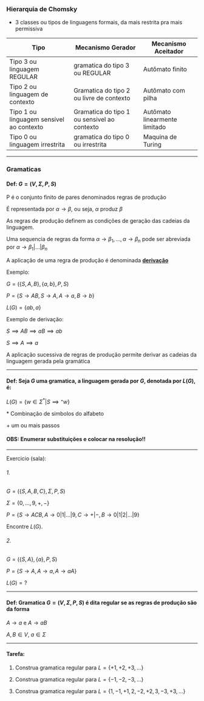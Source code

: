 ### Hierarquia de Chomsky
- 3 classes ou tipos de linguagens formais, da mais restrita pra mais permissiva

| Tipo    | Mecanismo Gerador    | Mecanismo Aceitador    |
|---------------- | --------------- | --------------- |
| Tipo 3 ou linguagem REGULAR | gramatica do tipo 3 ou REGULAR    | Autômato finito    |
| Tipo 2 ou linguagem de contexto    | Gramatica do tipo 2 ou livre de contexto    | Autômato com pilha    |
| Tipo 1  ou linguagem sensivel ao contexto | Gramatica do tipo 1 ou sensivel ao contexto | Autômato linearmente limitado |
| Tipo 0 ou linguagem irrestrita | gramatica do tipo 0 ou irrestrita | Maquina de Turing |

---

### Gramaticas
#### Def:  $G = (V,\Sigma,P,S)$

P é o conjunto finito de pares denominados regras de produção

É representada por $\alpha \to \beta$, ou seja, $\alpha$ produz $\beta$

As regras de produção definem as condições de geração das cadeias da linguagem.

Uma sequencia de regras da forma $\alpha \to \beta_1,\dots,\alpha \to \beta_n$
pode ser abreviada por $\alpha \to \beta_1 | \dots | \beta_n$

A aplicação de uma regra de produção é denominada <u><b>derivação</b></u>

Exemplo:

$G = ( \{S,A,B\},\{a,b\},P,S)$

$P = \{ S \to AB, S \to A,A \to a,B\to b\}$

$L(G) = \{ab,a\}$

Exemplo de derivação:

$S \implies AB \implies aB \implies ab$

$S \implies A \implies a$

A aplicação sucessiva de regras de produção permite derivar as cadeias da linguagem gerada pela gramática

---

#### Def: Seja $G$ uma gramatica, a linguagem gerada por $G$, denotada por $L(G)$, é:

$L(G) = \{w \in \Sigma^{*} | S \implies ⁺w\}$

$*$ Combinação de simbolos do alfabeto 

$+$ um ou mais passos

#### OBS: Enumerar substituições e colocar na resolução!!

---

Exercicio (sala):
###### 1. 
$G = (\{S,A,B,C\},\Sigma,P,S)$

   $\Sigma = \{0,\dots,9,+,-\}$

   $P = \{S \to ACB , A \to 0 | 1 | \dots | 9, C \to + | - , B \to 0 | 1 | 2 | \dots | 9\}$

Encontre $L(G)$.

###### 2.
$G = (\{S,A\},\{a\},P,S)$

$P = \{S \to A, A \to a, A \to aA \}$

$L(G) = ?$

---

#### Def: Gramatica $G = (V,\Sigma,P,S)$ é dita regular se as regras de produção são da forma

$A \to a$ e $A \to aB$

$A,B \in V$, $a \in \Sigma$

---

#### Tarefa:
1. Construa gramatica regular para $L=\{+1,+2,+3,\ldots\}$

2. Construa gramatica regular para $L=\{-1,-2,-3,\ldots\}$

3. Construa gramatica regular para $L=\{1,-1,+1,2,-2,+2,3,-3,+3,\ldots\}$
